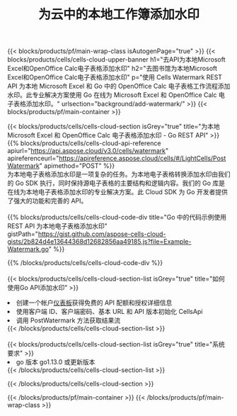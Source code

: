 ﻿---
title: 为云中的本地工作簿添加水印
description: 用于为 Microsoft Excel 和 OpenOffice Calc 添加水印的云 API 和 SDK。 Cells 云API 为本地电子表格添加水印。SDK支持多种开发语言。它们包括 Android、C#、Go、Java、NodeJS、Perl、PHP、Python、Ruby 和 swift。
url: /zh/go/background/add-watermark/
---
{{< blocks/products/pf/main-wrap-class isAutogenPage="true" >}}
{{< blocks/products/cells/cells-cloud-upper-banner h1="去API为本地Microsoft Excel和OpenOffice Calc电子表格添加水印" h2="去图书馆为本地Microsoft Excel和OpenOffice Calc电子表格添加水印" p="使用 Cells Watermark REST API 为本地 Microsoft Excel 和 Go 中的 OpenOffice Calc 电子表格工作流程添加水印。此专业解决方案使用 Go 在线为 Microsoft Excel 和 OpenOffice Calc 电子表格添加水印。" urlsection="background/add-watermark/" >}}
{{< blocks/products/pf/main-container >}}

{{< blocks/products/cells/cells-cloud-section isGrey="true" title="为本地 Microsoft Excel 和 OpenOffice Calc 电子表格添加水印 - Go REST API" >}}
{{% blocks/products/cells/cells-cloud-api-reference apiurl="https://api.aspose.cloud/v3.0/cells/watermark" apireferenceurl="https://apireference.aspose.cloud/cells/#/LightCells/PostWatermark" apimethod="POST" %}}
<br/>
为本地电子表格添加水印是一项复杂的任务。为本地电子表格转换添加水印由我们的 Go SDK 执行，同时保持源电子表格的主要结构和逻辑内容。我们的 Go 库是在线为本地电子表格添加水印的专业解决方案。此 Cloud SDK 为 Go 开发者提供了强大的功能和完善的 API。
<br/>
<br/>
{{% blocks/products/cells/cells-cloud-code-div title="Go 中的代码示例使用 REST API 为本地电子表格添加水印" gistPath="https://gist.github.com/aspose-cells-cloud-gists/2b824d4e13644368d12682856aa49185.js?file=Example-Watermark.go" %}}
  
{{% /blocks/products/cells/cells-cloud-code-div %}}
<br/>
<br/>
{{< blocks/products/cells/cells-cloud-section-list isGrey="true" title="如何使用Go API添加水印" >}}
<li>创建一个帐户<a href="https://dashboard.aspose.cloud/">仪表板</a>获得免费的 API 配额和授权详细信息</li>
<li>使用客户端 ID、客户端密码、基本 URL 和 API 版本初始化 CellsApi</li>
<li>调用 PostWatermark 方法获取结果流</li>
{{< /blocks/products/cells/cells-cloud-section-list >}}
<br/>
<br/>
{{< blocks/products/cells/cells-cloud-section-list isGrey="true" title="系统要求" >}}
<li>go 版本 go1.13.0 或更新版本</li>
{{< /blocks/products/cells/cells-cloud-section-list >}}

{{< /blocks/products/cells/cells-cloud-section >}}

{{< /blocks/products/pf/main-container >}}
{{< /blocks/products/pf/main-wrap-class >}}
